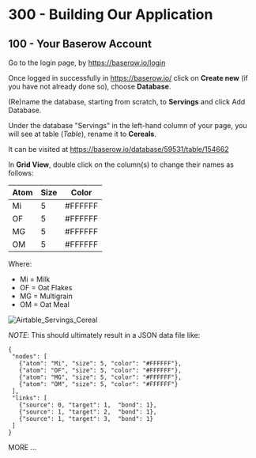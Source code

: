 # 300 - Building Our Application

## 100 - Your Baserow Account

Go to the login page, by https://baserow.io/login

Once logged in successfully in https://baserow.io/ click on **Create new** (if you have not already done so), choose **Database**.

(Re)name the database, starting from scratch, to **Servings** and click Add Database.

Under the database "Servings" in the left-hand column of your page, you will see at table (*Table*), rename it to **Cereals**.

It can be visited at https://baserow.io/database/59531/table/154662

In **Grid View**, double click on the column(s) to change their names as follows:

| Atom | Size | Color |
| -- | -- | -- |
| Mi | 5 | #FFFFFF |
| OF | 5 | #FFFFFF |
| MG | 5 | #FFFFFF |
| OM | 5 | #FFFFFF |

Where:
- Mi = Milk
- OF = Oat Flakes
- MG = Multigrain
- OM = Oat Meal

![Airtable_Servings_Cereal](https://user-images.githubusercontent.com/1499433/229313861-3187b803-9912-4607-9eb2-ac0502c53a6a.png)

*NOTE*: This should ultimately result in a JSON data file like:
 
 ```
 {
  "nodes": [
    {"atom": "Mi", "size": 5, "color": "#FFFFFF"},
    {"atom": "OF", "size": 5, "color": "#FFFFFF"},
    {"atom": "MG", "size": 5, "color": "#FFFFFF"},
    {"atom": "OM", "size": 5, "color": "#FFFFFF"}
  ],
  "links": [
    {"source": 0, "target": 1,  "bond": 1},
    {"source": 1, "target": 2,  "bond": 1},
    {"source": 1, "target": 3,  "bond": 1}
  ]
}
 ```
 
 MORE ...
